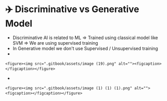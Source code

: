 # ✈️ Discriminative vs Generative Model



* Discriminative AI is related to ML ⇒ Trained using classical model like SVM ⇒ We are using supervised training
* In Generative model we don't use Supervised / Unsupervised training
*

    <figure><img src=".gitbook/assets/image (19).png" alt=""><figcaption></figcaption></figure>
*

    <figure><img src=".gitbook/assets/image (1) (1) (1).png" alt=""><figcaption></figcaption></figure>
